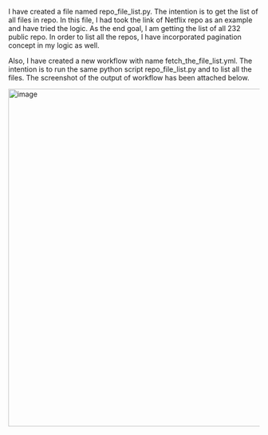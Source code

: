 I have created a file named repo_file_list.py. The intention is to get the list of all files in repo. In this file, I had took the link of Netflix repo as an example and have tried the logic. 
As the end goal, I am getting the list of all 232 public repo. In order to list all the repos, I have incorporated pagination concept in my logic as well.

Also, I have created a new workflow with name fetch_the_file_list.yml. The intention is to run the same python script repo_file_list.py and to list all the files. The screenshot of the output of workflow has been attached below.





<img width="1358" height="678" alt="image" src="https://github.com/user-attachments/assets/f0f85bcc-74d2-47fc-a026-b3469103a3f1" />
